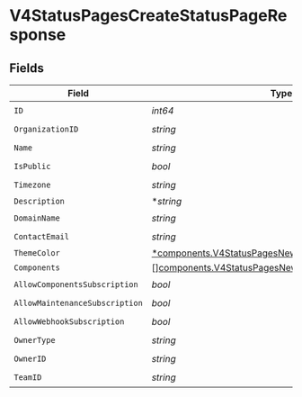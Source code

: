 # V4StatusPagesCreateStatusPageResponse


## Fields

| Field                                                                                                                      | Type                                                                                                                       | Required                                                                                                                   | Description                                                                                                                |
| -------------------------------------------------------------------------------------------------------------------------- | -------------------------------------------------------------------------------------------------------------------------- | -------------------------------------------------------------------------------------------------------------------------- | -------------------------------------------------------------------------------------------------------------------------- |
| `ID`                                                                                                                       | *int64*                                                                                                                    | :heavy_check_mark:                                                                                                         | N/A                                                                                                                        |
| `OrganizationID`                                                                                                           | *string*                                                                                                                   | :heavy_check_mark:                                                                                                         | N/A                                                                                                                        |
| `Name`                                                                                                                     | *string*                                                                                                                   | :heavy_check_mark:                                                                                                         | N/A                                                                                                                        |
| `IsPublic`                                                                                                                 | *bool*                                                                                                                     | :heavy_check_mark:                                                                                                         | N/A                                                                                                                        |
| `Timezone`                                                                                                                 | *string*                                                                                                                   | :heavy_check_mark:                                                                                                         | N/A                                                                                                                        |
| `Description`                                                                                                              | **string*                                                                                                                  | :heavy_minus_sign:                                                                                                         | N/A                                                                                                                        |
| `DomainName`                                                                                                               | *string*                                                                                                                   | :heavy_check_mark:                                                                                                         | N/A                                                                                                                        |
| `ContactEmail`                                                                                                             | *string*                                                                                                                   | :heavy_check_mark:                                                                                                         | N/A                                                                                                                        |
| `ThemeColor`                                                                                                               | [*components.V4StatusPagesNewStatusPageThemeColor](../../models/components/v4statuspagesnewstatuspagethemecolor.md)        | :heavy_minus_sign:                                                                                                         | N/A                                                                                                                        |
| `Components`                                                                                                               | [][components.V4StatusPagesNewStatusPageComponentList](../../models/components/v4statuspagesnewstatuspagecomponentlist.md) | :heavy_minus_sign:                                                                                                         | N/A                                                                                                                        |
| `AllowComponentsSubscription`                                                                                              | *bool*                                                                                                                     | :heavy_check_mark:                                                                                                         | N/A                                                                                                                        |
| `AllowMaintenanceSubscription`                                                                                             | *bool*                                                                                                                     | :heavy_check_mark:                                                                                                         | N/A                                                                                                                        |
| `AllowWebhookSubscription`                                                                                                 | *bool*                                                                                                                     | :heavy_check_mark:                                                                                                         | N/A                                                                                                                        |
| `OwnerType`                                                                                                                | *string*                                                                                                                   | :heavy_check_mark:                                                                                                         | N/A                                                                                                                        |
| `OwnerID`                                                                                                                  | *string*                                                                                                                   | :heavy_check_mark:                                                                                                         | N/A                                                                                                                        |
| `TeamID`                                                                                                                   | *string*                                                                                                                   | :heavy_check_mark:                                                                                                         | N/A                                                                                                                        |